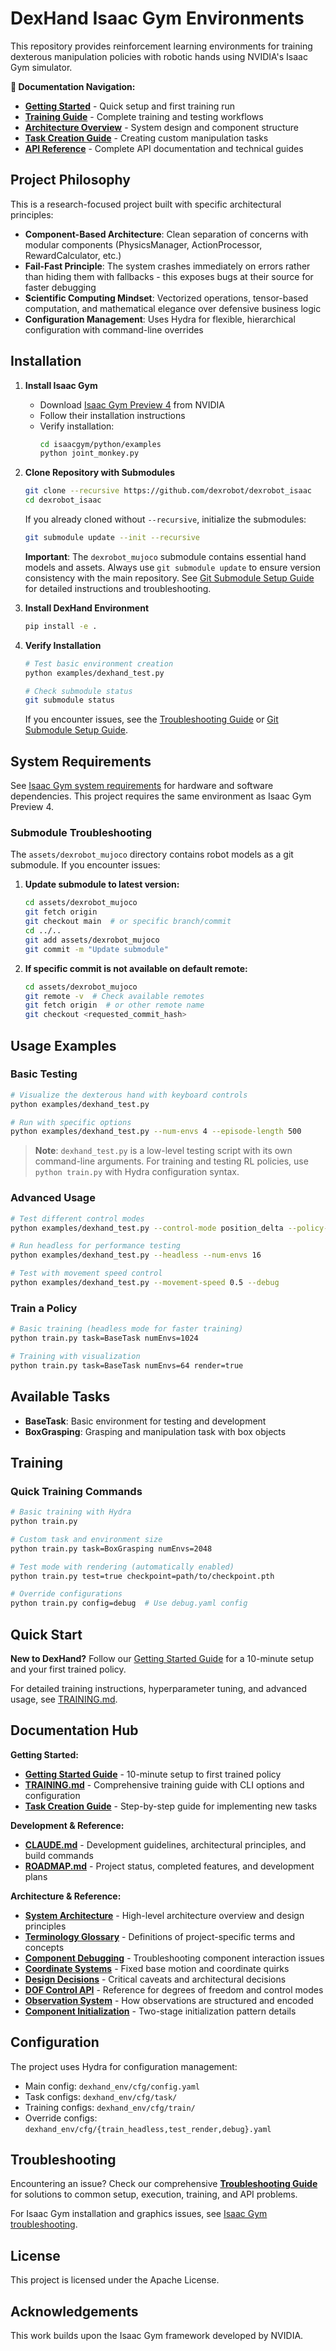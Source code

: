 # DexHand Isaac Gym Environments

This repository provides reinforcement learning environments for training dexterous manipulation policies with robotic hands using NVIDIA's Isaac Gym simulator.

**📖 Documentation Navigation:**
- **[Getting Started](docs/GETTING_STARTED.md)** - Quick setup and first training run
- **[Training Guide](TRAINING.md)** - Complete training and testing workflows
- **[Architecture Overview](docs/ARCHITECTURE.md)** - System design and component structure
- **[Task Creation Guide](docs/guide-task-creation.md)** - Creating custom manipulation tasks
- **[API Reference](docs/)** - Complete API documentation and technical guides

## Project Philosophy

This is a research-focused project built with specific architectural principles:

- **Component-Based Architecture**: Clean separation of concerns with modular components (PhysicsManager, ActionProcessor, RewardCalculator, etc.)
- **Fail-Fast Principle**: The system crashes immediately on errors rather than hiding them with fallbacks - this exposes bugs at their source for faster debugging
- **Scientific Computing Mindset**: Vectorized operations, tensor-based computation, and mathematical elegance over defensive business logic
- **Configuration Management**: Uses Hydra for flexible, hierarchical configuration with command-line overrides

## Installation

1. **Install Isaac Gym**
   - Download [Isaac Gym Preview 4](https://developer.nvidia.com/isaac-gym) from NVIDIA
   - Follow their installation instructions
   - Verify installation:
     ```bash
     cd isaacgym/python/examples
     python joint_monkey.py
     ```

2. **Clone Repository with Submodules**
   ```bash
   git clone --recursive https://github.com/dexrobot/dexrobot_isaac
   cd dexrobot_isaac
   ```

   If you already cloned without `--recursive`, initialize the submodules:
   ```bash
   git submodule update --init --recursive
   ```

   **Important**: The `dexrobot_mujoco` submodule contains essential hand models and assets. Always use `git submodule update` to ensure version consistency with the main repository. See [Git Submodule Setup Guide](docs/git-submodule-setup.md) for detailed instructions and troubleshooting.

3. **Install DexHand Environment**
   ```bash
   pip install -e .
   ```

4. **Verify Installation**
   ```bash
   # Test basic environment creation
   python examples/dexhand_test.py

   # Check submodule status
   git submodule status
   ```

   If you encounter issues, see the [Troubleshooting Guide](docs/TROUBLESHOOTING.md) or [Git Submodule Setup Guide](docs/git-submodule-setup.md).

## System Requirements

See [Isaac Gym system requirements](https://developer.nvidia.com/isaac-gym) for hardware and software dependencies. This project requires the same environment as Isaac Gym Preview 4.

### Submodule Troubleshooting

The `assets/dexrobot_mujoco` directory contains robot models as a git submodule. If you encounter issues:

1. **Update submodule to latest version:**
   ```bash
   cd assets/dexrobot_mujoco
   git fetch origin
   git checkout main  # or specific branch/commit
   cd ../..
   git add assets/dexrobot_mujoco
   git commit -m "Update submodule"
   ```

2. **If specific commit is not available on default remote:**
   ```bash
   cd assets/dexrobot_mujoco
   git remote -v  # Check available remotes
   git fetch origin  # or other remote name
   git checkout <requested_commit_hash>
   ```

## Usage Examples

### Basic Testing
```bash
# Visualize the dexterous hand with keyboard controls
python examples/dexhand_test.py

# Run with specific options
python examples/dexhand_test.py --num-envs 4 --episode-length 500
```

> **Note**: `dexhand_test.py` is a low-level testing script with its own command-line arguments. For training and testing RL policies, use `python train.py` with Hydra configuration syntax.

### Advanced Usage
```bash
# Test different control modes
python examples/dexhand_test.py --control-mode position_delta --policy-controls-fingers true

# Run headless for performance testing
python examples/dexhand_test.py --headless --num-envs 16

# Test with movement speed control
python examples/dexhand_test.py --movement-speed 0.5 --debug
```

### Train a Policy
```bash
# Basic training (headless mode for faster training)
python train.py task=BaseTask numEnvs=1024

# Training with visualization
python train.py task=BaseTask numEnvs=64 render=true
```

## Available Tasks

- **BaseTask**: Basic environment for testing and development
- **BoxGrasping**: Grasping and manipulation task with box objects

## Training

### Quick Training Commands

```bash
# Basic training with Hydra
python train.py

# Custom task and environment size
python train.py task=BoxGrasping numEnvs=2048

# Test mode with rendering (automatically enabled)
python train.py test=true checkpoint=path/to/checkpoint.pth

# Override configurations
python train.py config=debug  # Use debug.yaml config
```

## Quick Start

**New to DexHand?** Follow our [Getting Started Guide](docs/GETTING_STARTED.md) for a 10-minute setup and your first trained policy.

For detailed training instructions, hyperparameter tuning, and advanced usage, see [TRAINING.md](TRAINING.md).

## Documentation Hub

**Getting Started:**
- **[Getting Started Guide](docs/GETTING_STARTED.md)** - 10-minute setup to first trained policy
- **[TRAINING.md](TRAINING.md)** - Comprehensive training guide with CLI options and configuration
- **[Task Creation Guide](docs/guide-task-creation.md)** - Step-by-step guide for implementing new tasks

**Development & Reference:**
- **[CLAUDE.md](CLAUDE.md)** - Development guidelines, architectural principles, and build commands
- **[ROADMAP.md](ROADMAP.md)** - Project status, completed features, and development plans

**Architecture & Reference:**
- **[System Architecture](docs/ARCHITECTURE.md)** - High-level architecture overview and design principles
- **[Terminology Glossary](docs/GLOSSARY.md)** - Definitions of project-specific terms and concepts
- **[Component Debugging](docs/guide-debugging.md)** - Troubleshooting component interaction issues
- **[Coordinate Systems](docs/reference-coordinate-systems.md)** - Fixed base motion and coordinate quirks
- **[Design Decisions](docs/design_decisions.md)** - Critical caveats and architectural decisions
- **[DOF Control API](docs/reference-dof-control-api.md)** - Reference for degrees of freedom and control modes
- **[Observation System](docs/guide-observation-system.md)** - How observations are structured and encoded
- **[Component Initialization](docs/guide-component-initialization.md)** - Two-stage initialization pattern details

## Configuration

The project uses Hydra for configuration management:
- Main config: `dexhand_env/cfg/config.yaml`
- Task configs: `dexhand_env/cfg/task/`
- Training configs: `dexhand_env/cfg/train/`
- Override configs: `dexhand_env/cfg/{train_headless,test_render,debug}.yaml`

## Troubleshooting

Encountering an issue? Check our comprehensive **[Troubleshooting Guide](docs/TROUBLESHOOTING.md)** for solutions to common setup, execution, training, and API problems.

For Isaac Gym installation and graphics issues, see [Isaac Gym troubleshooting](https://developer.nvidia.com/isaac-gym).

## License

This project is licensed under the Apache License.

## Acknowledgements

This work builds upon the Isaac Gym framework developed by NVIDIA.
